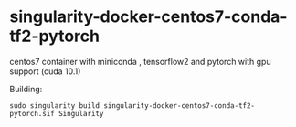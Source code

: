 # singularity-docker-centos7-conda-tf2-pytorch
centos7 container with miniconda , tensorflow2 and pytorch with gpu support (cuda 10.1)

Building:
```
sudo singularity build singularity-docker-centos7-conda-tf2-pytorch.sif Singularity
```
